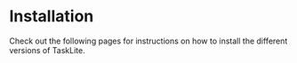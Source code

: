 # Installation

Check out the following pages for instructions
on how to install the different versions of TaskLite.
